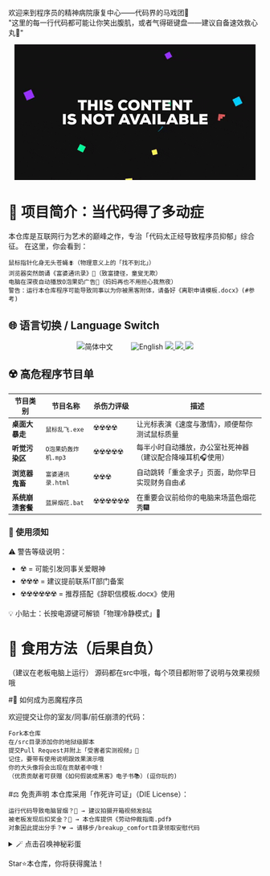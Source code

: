 欢迎来到程序员的精神病院康复中心——代码界的马戏团🎪  
"这里的每一行代码都可能让你笑出腹肌，或者气得砸键盘——建议自备速效救心丸💊"  

<div align="center">

![这是废话](giphy.gif)
</div>

# 🤖 项目简介：当代码得了多动症   

本仓库是互联网行为艺术的巅峰之作，专治「代码太正经导致程序员抑郁」综合征。
在这里，你会看到：

    鼠标指针化身无头苍蝇🪰（物理意义上的「找不到北」）
    浏览器突然朗诵《富婆通讯录》📖（致富捷径，童叟无欺）
    电脑在深夜自动播放O泡果奶广告🍼（妈妈再也不用担心我熬夜）
    警告：运行本仓库程序可能导致同事以为你被黑客附体，请备好《离职申请模板.docx》(#参考)

## 🌐 语言切换 / Language Switch

<div align="center">

<!-- 中文版跳转卡片 -->
<a href="README.md" style="text-decoration: none;">
  <img src="https://img.shields.io/badge/简体中文-🇨🇳-red?style=for-the-badge&logo=openaccess&logoColor=white" alt="简体中文" height="40">
</a>  

<!-- 英文版跳转卡片 -->
<a href="README.en.md" style="text-decoration: none;">
  <img src="https://img.shields.io/badge/English-🇺🇸-blue?style=for-the-badge&logo=googletranslate&logoColor=white" alt="English" height="40">
</a>

<!-- 日语 -->
<a href="README.ja.md">
  <img src="https://img.shields.io/badge/日本語-🇯🇵-lightgrey?style=for-the-badge" height="40">
</a>

<!-- 西班牙语 -->
<a href="README.es.md">
  <img src="https://img.shields.io/badge/Español-🇪🇸-yellow?style=for-the-badge&logo=duolingo&logoColor=red" height="40">
</a>

<a href="README.fr.md">
  <img src="https://img.shields.io/badge/Français-🇫🇷-blue?style=for-the-badge&logo=paritysubstrate&logoColor=white" height="40">
</a>

</div>


## ☢️ 高危程序节目单  

| 节目类别       | 节目名称               | 杀伤力评级          | 描述                                                                 |
|----------------|------------------------|---------------------|----------------------------------------------------------------------|
| **桌面大暴走** | `鼠标乱飞.exe`         | ☢️☢️☢️☢️           | 让光标表演《速度与激情》，顺便帮你测试鼠标质量                       |
| **听觉污染区** | `O泡果奶轰炸机.mp3`    | ☢️☢️☢️☢️☢️         | 每半小时自动播放，办公室社死神器（建议配合降噪耳机🎧使用）           |
| **浏览器鬼畜** | `富婆通讯录.html`      | ☢️☢️☢️             | 自动跳转「重金求子」页面，助你早日实现财务自由💰                     |
| **系统崩溃套餐**| `蓝屏烟花.bat`         | ☢️☢️☢️☢️☢️☢️       | 在重要会议前给你的电脑来场蓝色烟花秀🎆                               |

### 📢 使用须知  
⚠️ 警告等级说明：  
- ☢️ = 可能引发同事关爱眼神  
- ☢️☢️☢️ = 建议提前联系IT部门备案  
- ☢️☢️☢️☢️☢️☢️ = 推荐搭配《辞职信模板.docx》使用  

💡 小贴士：长按电源键可解锁「物理冷静模式」🔌


# 🚀 食用方法（后果自负）
（建议在老板电脑上运行）
源码都在src中哦，每个项目都附带了说明与效果视频哦


#🤝 如何成为恶魔程序员

欢迎提交让你的室友/同事/前任崩溃的代码：

    Fork本仓库
    在/src目录添加你的地狱级脚本
    提交Pull Request并附上「受害者实测视频」🎥
	记住，要带有使用说明跟效果演示哦
	你的大头像将会出现在贡献者中哦！
    （优质贡献者可获赠《如何假装成黑客》电子书📚）(逗你玩的)

#⚖️ 免责声明
本仓库采用「作死许可证」（DIE License）：

    运行代码导致电脑冒烟？🎇 → 建议拍摄开箱视频发B站
    被老板发现后扣奖金？💸 → 本仓库提供《劳动仲裁指南.pdf》
    对象因此提出分手？💔 → 请移步/breakup_comfort目录领取安慰代码

<details>
<summary>🪄 点击召唤神秘彩蛋</summary>
<br>


正在加载哲学三连：
while True: print("为什么要运行我？→ 因为代码在这里 → 所以世界需要伤害")

</details>



Star⭐本仓库，你将获得魔法！
